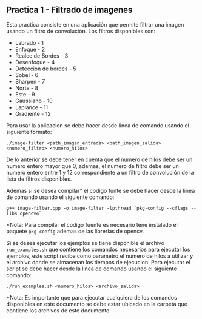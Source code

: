 ## Practica 1 - Filtrado de imagenes

Esta practica consiste en una aplicación que permite filtrar una imagen usando un filtro de convolución.
Los filtros disponibles son:

- Labrado - 1
- Enfoque - 2
- Realce de Bordes - 3
- Desenfoque - 4
- Deteccion de bordes - 5
- Sobel - 6
- Sharpen - 7
- Norte - 8
- Este - 9
- Gaussiano - 10
- Laplance - 11
- Gradiente - 12

Para usar la aplicacion se debe hacer desde linea de comando usando el siguiente formato:

```
./image-filter <path_imagen_entrada> <path_imagen_salida> <numero_filtro> <numero_hilos>
```

De lo anterior se debe tener en cuenta que el numero de hilos debe ser un numero entero mayor que 0, ademas,
el numero de filtro debe ser un numero entero entre 1 y 12 correspondiente a un filtro de convolución de la
lista de filtros disponibles.

Ademas si se desea compilar\* el codigo funte se debe hacer desde la linea de comando usando el siguiente comando:

```
g++ image-filter.cpp -o image-filter -lpthread `pkg-config --cflags --libs opencv4`
```

\*Nota: Para compilar el codigo fuente es necesario tene instalado el paquete `pkg-config` ademas de las librerias de opencv.

Si se desea ejecutar los ejemplos se tiene disponible el archivo `run_examples.sh` que contiene los comandos necesarios para ejecutar los ejemplos, este script recibe como parametro el numero de hilos a utilizar y el archivo donde se almacenan los tiempos de ejecucion. Para ejecutar el script se debe hacer desde la linea de comando usando el siguiente comando:

```
./run_examples.sh <numero_hilos> <archivo_salida>
```

\*Nota: Es importante que para ejecutar cualquiera de los comandos disponibles en este documento se debe estar
ubicado en la carpeta que contiene los archivos de este documento.
